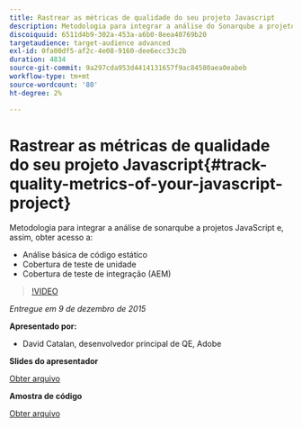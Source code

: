 ```yaml
---
title: Rastrear as métricas de qualidade do seu projeto Javascript
description: Metodologia para integrar a análise do Sonarqube a projetos Javascript e, assim, obter acesso a · Análise básica de código estático · Cobertura de testes de unidade · Cobertura de testes de integração (AEM)
discoiquuid: 6511d4b9-302a-453a-a6b0-8eea40769b20
targetaudience: target-audience advanced
exl-id: 0fa00df5-af2c-4e08-9160-dee6ecc33c2b
duration: 4834
source-git-commit: 9a297cda953d4414131657f9ac84580aea0eabeb
workflow-type: tm+mt
source-wordcount: '80'
ht-degree: 2%

---
```


# Rastrear as métricas de qualidade do seu projeto Javascript{#track-quality-metrics-of-your-javascript-project}

Metodologia para integrar a análise de sonarqube a projetos JavaScript e, assim, obter acesso a:

* Análise básica de código estático
* Cobertura de teste de unidade
* Cobertura de teste de integração (AEM)

>[!VIDEO](https://video.tv.adobe.com/v/19372/?quality=9)

*Entregue em 9 de dezembro de 2015*

**Apresentado por:**

* David Catalan, desenvolvedor principal de QE, Adobe

**Slides do apresentador**

[Obter arquivo](assets/aem-gems-js-quality-metrics-12-9-15.pdf)

**Amostra de código**

[Obter arquivo](assets/com-adobe-granite-ui-utils-timing-with-licenses.zip)
<!--
[Get back to the Overview](https://helpx.adobe.com/br/experience-manager/kt/eseminars/gems/aem-index.html)
-->
